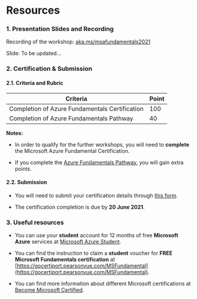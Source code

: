 # Resources

### 1. Presentation Slides and Recording

Recording of the workshop: [aka.ms/msafundamentals2021](https://aka.ms/msafundamentals2021)

Slide: To be updated...

### 2. Certification & Submission

#### 2.1. Criteria and Rubric

|Criteria|Point|
|--------|-----|
|Completion of Azure Fundamentals Certification|100|
|Completion of Azure Fundamentals Pathway|40|

__Notes:__

* In order to qualify for the further workshops, you will need to __complete__ the Microsoft Azure Fundamental Certification.

* If you complete the [Azure Fundamentals Pathway](https://docs.microsoft.com/en-us/learn/certifications/exams/az-900), you will gain extra points.


#### 2.2. Submission

* You will need to submit your certification details through [this form](https://forms.office.com/r/PYGfekQcii).

* The certification completion is due by __20 June 2021__.

### 3. Useful resources

* You can use your __student__ account for 12 months of free __Microsoft Azure__ services at [Microsoft Azure Student](https://azure.microsoft.com/en-au/free/).

* You can find the instruction to claim a __student__ voucher for __FREE Microsoft Fundamentals certification__ at [https://gocertiport.pearsonvue.com/MSFundamental](https://gocertiport.pearsonvue.com/MSFundamental).

* You can find more information about different Microsoft certifications at [Become Microsoft Certified](https://query.prod.cms.rt.microsoft.com/cms/api/am/binary/RE2PjDI).
